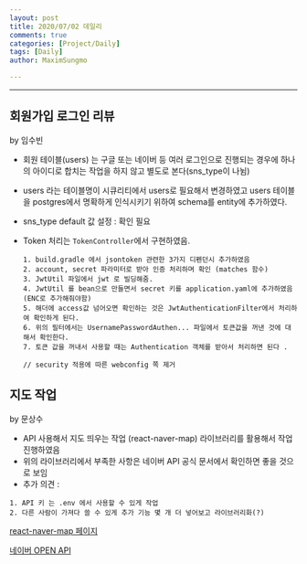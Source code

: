 ```yaml
---
layout: post
title: 2020/07/02 데일리
comments: true
categories: [Project/Daily]
tags: [Daily]
author: MaximSungmo

---
```


---


## 회원가입 로그인 리뷰 

by 임수빈



- 회원 테이블(users) 는 구글 또는 네이버 등 여러 로그인으로 진행되는 경우에 하나의 아이디로 합치는 작업을 하지 않고 별도로 본다(sns_type이 나뉨)

- users 라는 테이블명이 시큐리티에서 users로 필요해서 변경하였고 users 테이블을 postgres에서 명확하게 인식시키기 위하여 schema를 entity에 추가하였다.

- sns_type default 값 설정 : 확인 필요 

- Token 처리는 `TokenController`에서 구현하였음. 

   ```
   1. build.gradle 에서 jsontoken 관련한 3가지 디펜던시 추가하였음
   2. account, secret 파라미터로 받아 인증 처리하며 확인 (matches 함수)
   3. JwtUtil 파일에서 jwt 로 빌딩해줌. 
   4. JwtUtil 를 bean으로 만들면서 secret 키를 application.yaml에 추가하였음 (ENC로 추가해줘야함)
   5. 해더에 access값 넘어오면 확인하는 것은 JwtAuthenticationFilter에서 처리하여 확인하게 된다.
   6. 위의 필터에서는 UsernamePasswordAuthen... 파일에서 토큰값을 꺼낸 것에 대해서 확인한다. 
   7. 토큰 값을 꺼내서 사용할 때는 Authentication 객체를 받아서 처리하면 된다 .
   
   // security 적용에 따른 webconfig 쪽 제거 
   ```



## 지도 작업 

by 문상수

- API 사용해서 지도 띄우는 작업 (react-naver-map) 라이브러리를 활용해서 작업 진행하였음
-  위의 라이브러리에서 부족한 사항은 네이버 API 공식 문서에서 확인하면 좋을 것으로 보임 
-  추가 의견 : 

```
1. API 키 는 .env 에서 사용할 수 있게 작업
2. 다른 사람이 가져다 쓸 수 있게 추가 기능 몇 개 더 넣어보고 라이브러리화(?)
```



[react-naver-map 페이지](https://zeakd.github.io/react-naver-maps/#/React%20Naver%20Maps?id=introduction)

[네이버 OPEN API](https://docs.ncloud.com/ko/naveropenapi_v3/maps/web-sdk/v3/start.html)



